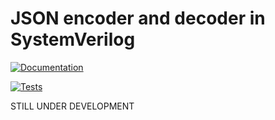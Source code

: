 # JSON encoder and decoder in SystemVerilog

[![Documentation](https://github.com/esynr3z/sv-json/actions/workflows/docs.yaml/badge.svg?branch=main)](https://github.com/esynr3z/sv-json/actions/workflows/docs.yaml)

[![Tests](https://github.com/esynr3z/sv-json/actions/workflows/tests.yaml/badge.svg?branch=main)](https://github.com/esynr3z/sv-json/actions/workflows/tests.yaml)

STILL UNDER DEVELOPMENT
